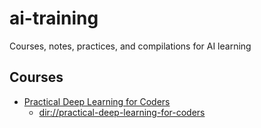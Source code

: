 # ai-training
Courses, notes, practices, and compilations for AI learning

## Courses

- [Practical Deep Learning for Coders](https://course.fast.ai/)
    - [dir://practical-deep-learning-for-coders](https://github.com/gfarfanb/ai-training/tree/main/practical-deep-learning-for-coders)
